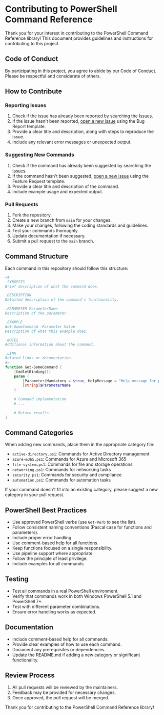 # Contributing to PowerShell Command Reference

Thank you for your interest in contributing to the PowerShell Command Reference library! This document provides guidelines and instructions for contributing to this project.

## Code of Conduct

By participating in this project, you agree to abide by our Code of Conduct. Please be respectful and considerate of others.

## How to Contribute

### Reporting Issues

1. Check if the issue has already been reported by searching the [Issues](https://github.com/jaquanwatson/powershell-command-reference/issues).
2. If the issue hasn't been reported, [open a new issue](https://github.com/jaquanwatson/powershell-command-reference/issues/new/choose) using the Bug Report template.
3. Provide a clear title and description, along with steps to reproduce the issue.
4. Include any relevant error messages or unexpected output.

### Suggesting New Commands

1. Check if the command has already been suggested by searching the [Issues](https://github.com/jaquanwatson/powershell-command-reference/issues).
2. If the command hasn't been suggested, [open a new issue](https://github.com/jaquanwatson/powershell-command-reference/issues/new/choose) using the Feature Request template.
3. Provide a clear title and description of the command.
4. Include example usage and expected output.

### Pull Requests

1. Fork the repository.
2. Create a new branch from `main` for your changes.
3. Make your changes, following the coding standards and guidelines.
4. Test your commands thoroughly.
5. Update documentation if necessary.
6. Submit a pull request to the `main` branch.

## Command Structure

Each command in this repository should follow this structure:

```powershell
<#
.SYNOPSIS
Brief description of what the command does.

.DESCRIPTION
Detailed description of the command's functionality.

.PARAMETER ParameterName
Description of the parameter.

.EXAMPLE
Get-SomeCommand -Parameter Value
Description of what this example does.

.NOTES
Additional information about the command.

.LINK
Related links or documentation.
#>
function Get-SomeCommand {
    [CmdletBinding()]
    param (
        [Parameter(Mandatory = $true, HelpMessage = "Help message for parameter")]
        [string]$ParameterName
    )
    
    # Command implementation
    # ...
    
    # Return results
}
```

## Command Categories

When adding new commands, place them in the appropriate category file:

- `active-directory.ps1`: Commands for Active Directory management
- `azure-m365.ps1`: Commands for Azure and Microsoft 365
- `file-system.ps1`: Commands for file and storage operations
- `networking.ps1`: Commands for networking tasks
- `security.ps1`: Commands for security and compliance
- `automation.ps1`: Commands for automation tasks

If your command doesn't fit into an existing category, please suggest a new category in your pull request.

## PowerShell Best Practices

- Use approved PowerShell verbs (use `Get-Verb` to see the list).
- Follow consistent naming conventions (Pascal case for functions and parameters).
- Include proper error handling.
- Use comment-based help for all functions.
- Keep functions focused on a single responsibility.
- Use pipeline support where appropriate.
- Follow the principle of least privilege.
- Include examples for all commands.

## Testing

- Test all commands in a real PowerShell environment.
- Verify that commands work in both Windows PowerShell 5.1 and PowerShell 7+.
- Test with different parameter combinations.
- Ensure error handling works as expected.

## Documentation

- Include comment-based help for all commands.
- Provide clear examples of how to use each command.
- Document any prerequisites or dependencies.
- Update the README.md if adding a new category or significant functionality.

## Review Process

1. All pull requests will be reviewed by the maintainers.
2. Feedback may be provided for necessary changes.
3. Once approved, the pull request will be merged.

Thank you for contributing to the PowerShell Command Reference library!